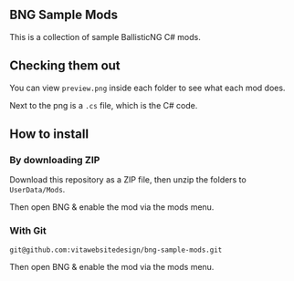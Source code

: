## BNG Sample Mods
This is a collection of sample BallisticNG C# mods.

## Checking them out
You can view `preview.png` inside each folder to see what each mod does.

Next to the png is a `.cs` file, which is the C# code.

## How to install

### By downloading ZIP

Download this repository as a ZIP file, then unzip the folders to `UserData/Mods`.

Then open BNG & enable the mod via the mods menu.

### With Git
```bash
git@github.com:vitawebsitedesign/bng-sample-mods.git
```

Then open BNG & enable the mod via the mods menu.
